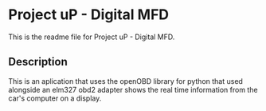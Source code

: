 # Project uP - Digital MFD

This is the readme file for Project uP - Digital MFD. 

## Description

This is an aplication that uses the openOBD library for python that used alongside an elm327 obd2 adapter shows the real time information from the car's computer on a display.

